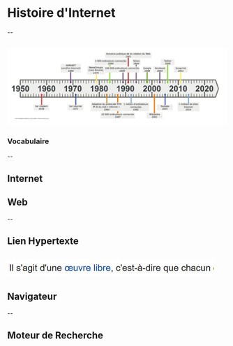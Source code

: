 # Histoire d'Internet
--

![image](./frise_chrono_internet.png )
---

### Vocabulaire
--

Internet
--

## Web
--

## Lien Hypertexte
![image](./Capture.JPG)
-- 

## Navigateur
--

## Moteur de Recherche

